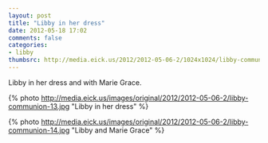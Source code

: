 ```yaml
---
layout: post
title: "Libby in her dress"
date: 2012-05-18 17:02
comments: false
categories: 
- libby
thumbsrc: http://media.eick.us/2012/2012-05-06-2/1024x1024/libby-communion-13.jpg
---
```

Libby in her dress and with Marie Grace.



{% photo http://media.eick.us/images/original/2012/2012-05-06-2/libby-communion-13.jpg "Libby in her dress" %}




{% photo http://media.eick.us/images/original/2012/2012-05-06-2/libby-communion-14.jpg "Libby and Marie Grace" %}

